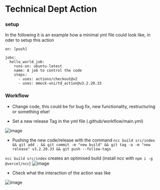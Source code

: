 # Technical Dept Action

### setup

In the following it is an example how a minimal yml file could look like, in oder to setup this action 

```
on: [push]

jobs:
  hello_world_job:
    runs-on: ubuntu-latest
    name: A job to control the code
    steps:
      - uses: actions/checkout@v2
      - uses: mmock-uni/td_action@v3.2.20.33
```

### Workflow

- Change code, this could be for bug fix, new functionality, restructuring or something else!

- Set a new release Tag in the yml file (.github/workflow/main.yml)

![image](https://user-images.githubusercontent.com/23076328/93134549-3245e900-f6d9-11ea-8bac-e725148cd7de.png)

- Pushing the new code/release with the command `ncc build src/index && git add . && git commit -m "new build" && git tag -a -m "new release" v3.2.20.33 && git push --follow-tags`

 `ncc build src/index` creates an optimised build (install ncc with `npm i -g @vercel/ncc`)
 ![image](https://user-images.githubusercontent.com/23076328/93134616-4a1d6d00-f6d9-11ea-8e3e-0c023fd25da6.png)
 
- Check what the interaction of the action was like

![image](https://user-images.githubusercontent.com/23076328/93134976-dc257580-f6d9-11ea-9ce5-caa0341cb55a.png)
